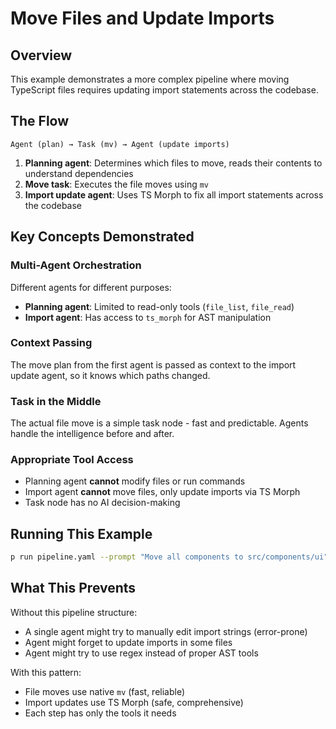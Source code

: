 # Move Files and Update Imports

## Overview

This example demonstrates a more complex pipeline where moving TypeScript files requires updating import statements across the codebase.

## The Flow

```
Agent (plan) → Task (mv) → Agent (update imports)
```

1. **Planning agent**: Determines which files to move, reads their contents to understand dependencies
2. **Move task**: Executes the file moves using `mv`
3. **Import update agent**: Uses TS Morph to fix all import statements across the codebase

## Key Concepts Demonstrated

### Multi-Agent Orchestration

Different agents for different purposes:

- **Planning agent**: Limited to read-only tools (`file_list`, `file_read`)
- **Import agent**: Has access to `ts_morph` for AST manipulation

### Context Passing

The move plan from the first agent is passed as context to the import update agent, so it knows which paths changed.

### Task in the Middle

The actual file move is a simple task node - fast and predictable. Agents handle the intelligence before and after.

### Appropriate Tool Access

- Planning agent **cannot** modify files or run commands
- Import agent **cannot** move files, only update imports via TS Morph
- Task node has no AI decision-making

## Running This Example

```bash
p run pipeline.yaml --prompt "Move all components to src/components/ui"
```

## What This Prevents

Without this pipeline structure:

- A single agent might try to manually edit import strings (error-prone)
- Agent might forget to update imports in some files
- Agent might try to use regex instead of proper AST tools

With this pattern:

- File moves use native `mv` (fast, reliable)
- Import updates use TS Morph (safe, comprehensive)
- Each step has only the tools it needs
